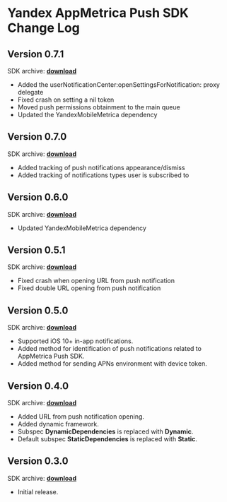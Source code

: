 # Yandex AppMetrica Push SDK Change Log

## Version 0.7.1
SDK archive: [**download**](https://storage.mds.yandex.net/get-appmetrica-mobile-sdk/128534/YandexMobileMetricaPush-0.7.1-ios-f66a77cc-28fd-4961-becb-eb5cf9480512.zip)

* Added the userNotificationCenter:openSettingsForNotification: proxy delegate
* Fixed crash on setting a nil token
* Moved push permissions obtainment to the main queue
* Updated the YandexMobileMetrica dependency

## Version 0.7.0
SDK archive: [**download**](https://storage.mds.yandex.net/get-appmetrica-mobile-sdk/50347/YandexMobileMetricaPush-0.7.0-ios-d4c21d78-f9ae-4804-90b5-011dd892c25d.zip)

* Added tracking of push notifications appearance/dismiss
* Added tracking of notifications types user is subscribed to

## Version 0.6.0
SDK archive: [**download**](https://storage.mds.yandex.net/get-appmetrica-mobile-sdk/50347/YandexMobileMetricaPush-0.6.0-ios-1630b840-b7b4-4069-a6fa-c95ccc12ff58.zip)

* Updated YandexMobileMetrica dependency

## Version 0.5.1
SDK archive: [**download**](https://storage.mds.yandex.net/get-appmetrica-mobile-sdk/117488/YandexMobileMetricaPush-0.5.1-ios-acb81a52-6f82-486c-97f1-79c6ee030f81.zip)

* Fixed crash when opening URL from push notification
* Fixed double URL opening from push notification

## Version 0.5.0
SDK archive: [**download**](https://storage.mds.yandex.net/get-appmetrica-mobile-sdk/48248/YandexMobileMetricaPush-0.5.0-ios-e53d133c-7449-4c0a-b71e-218bdd08dc18.zip)

* Supported iOS 10+ in-app notifications.
* Added method for identification of push notifications related to AppMetrica Push SDK.
* Added method for sending APNs environment with device token.

## Version 0.4.0
SDK archive: [**download**](https://storage.mds.yandex.net/get-appmetrica-mobile-sdk/117488/YandexMobileMetricaPush-0.4.0-ios-9800b76d-af31-4df9-b551-e5c443aadb0e.zip)

* Added URL from push notification opening.
* Added dynamic framework.
* Subspec **DynamicDependencies** is replaced with **Dynamic**.
* Default subspec **StaticDependencies** is replaced with **Static**.

## Version 0.3.0
SDK archive: [**download**](https://storage.mds.yandex.net/get-appmetrica-mobile-sdk/50347/YandexMobileMetricaPush-0.3.0-ios-75366102-cafd-49b0-b97c-3d5366fc76b8.zip)

* Initial release.
